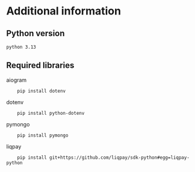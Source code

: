 # Additional information

## Python version
    python 3.13

## Required libraries
aiogram
```
    pip install dotenv
```
dotenv
```
    pip install python-dotenv
```
pymongo
```
    pip install pymongo
``` 
liqpay 
```
    pip install git+https://github.com/liqpay/sdk-python#egg=liqpay-python
```
